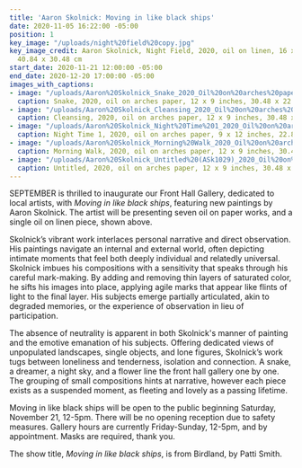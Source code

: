 ```yaml
---
title: 'Aaron Skolnick: Moving in like black ships'
date: 2020-11-05 16:22:00 -05:00
position: 1
key_image: "/uploads/night%20field%20copy.jpg"
key_image_credit: Aaron Skolnick, Night Field, 2020, oil on linen, 16 x 12 inches,
  40.84 x 30.48 cm
start_date: 2020-11-21 12:00:00 -05:00
end_date: 2020-12-20 17:00:00 -05:00
images_with_captions:
- image: "/uploads/Aaron%20Skolnick_Snake_2020_Oil%20on%20arches%20paper_12%20x%209%20inches%20snake.jpg"
  caption: Snake, 2020, oil on arches paper, 12 x 9 inches, 30.48 x 22.86 cm
- image: "/uploads/Aaron%20Skolnick_Cleansing_2020_Oil%20on%20arches%20paper_12%20x%209%20inches%20copy.jpg"
  caption: Cleansing, 2020, oil on arches paper, 12 x 9 inches, 30.48 x 22.86 cm
- image: "/uploads/Aaron%20Skolnick_Night%20Time%201_2020_Oil%20on%20arches%20paper_9%20x%2012%20inches%20copy.jpg"
  caption: Night Time 1, 2020, oil on arches paper, 9 x 12 inches, 22.86 x 30.48 cm
- image: "/uploads/Aaron%20Skolnick_Morning%20Walk_2020_Oil%20on%20arches%20paper_12%20x%209%20inches%20copy.jpg"
  caption: Morning Walk, 2020, oil on arches paper, 12 x 9 inches, 30.48 x 22.86 cm
- image: "/uploads/Aaron%20Skolnick_Untitled%20(ASk1029)_2020_Oil%20on%20arches%20paper_12%20x%209%20inches%20copy.jpg"
  caption: Untitled, 2020, oil on arches paper, 12 x 9 inches, 30.48 x 22.86 cm
---
```


SEPTEMBER is thrilled to inaugurate our Front Hall Gallery, dedicated to local artists, with *Moving in like black ships*, featuring new paintings by Aaron Skolnick. The artist will be presenting seven oil on paper works, and a single oil on linen piece, shown above.

Skolnick’s vibrant work interlaces personal narrative and direct observation. His paintings navigate an internal and external world, often depicting intimate moments that feel both deeply individual and relatedly universal. Skolnick imbues his compositions with a sensitivity that speaks through his careful mark-making. By adding and removing thin layers of saturated color, he sifts his images into place, applying agile marks that appear like flints of light to the final layer. His subjects emerge partially articulated, akin to degraded memories, or the experience of observation in lieu of participation.

The absence of neutrality is apparent in both Skolnick's manner of painting and the emotive emanation of his subjects. Offering dedicated views of unpopulated landscapes, single objects, and lone figures, Skolnick’s work tugs between loneliness and tenderness, isolation and connection. A snake, a dreamer, a night sky, and a flower line the front hall gallery one by one. The grouping of small compositions hints at narrative, however each piece exists as a suspended moment, as fleeting and lovely as a passing lifetime.

Moving in like black ships will be open to the public beginning Saturday, November 21, 12-5pm. There will be no opening reception due to safety measures. Gallery hours are currently Friday-Sunday, 12-5pm, and by appointment. Masks are required, thank you.

The show title, *Moving in like black ships*, is from Birdland, by Patti Smith.
